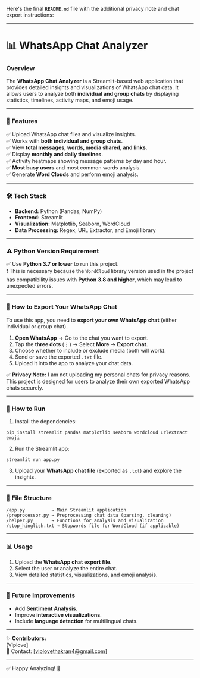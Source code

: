 Here's the final **`README.md`** file with the additional privacy note and chat export instructions:

---

# 📊 WhatsApp Chat Analyzer

### **Overview**
The **WhatsApp Chat Analyzer** is a Streamlit-based web application that provides detailed insights and visualizations of WhatsApp chat data. It allows users to analyze both **individual and group chats** by displaying statistics, timelines, activity maps, and emoji usage.

---

### 🚀 **Features**
✅ Upload WhatsApp chat files and visualize insights.  
✅ Works with **both individual and group chats**.  
✅ View **total messages, words, media shared, and links**.  
✅ Display **monthly and daily timelines**.  
✅ Activity heatmaps showing message patterns by day and hour.  
✅ **Most busy users** and most common words analysis.  
✅ Generate **Word Clouds** and perform emoji analysis.  

---

### 🛠️ **Tech Stack**
- **Backend:** Python (Pandas, NumPy)  
- **Frontend:** Streamlit  
- **Visualization:** Matplotlib, Seaborn, WordCloud  
- **Data Processing:** Regex, URL Extractor, and Emoji library  

---

### ⚠️ **Python Version Requirement**
✅ Use **Python 3.7 or lower** to run this project.  
❗ This is necessary because the `WordCloud` library version used in the project has compatibility issues with **Python 3.8 and higher**, which may lead to unexpected errors.  

---

### 🔧 **How to Export Your WhatsApp Chat**
To use this app, you need to **export your own WhatsApp chat** (either individual or group chat).  
1. **Open WhatsApp** → Go to the chat you want to export.  
2. Tap the **three dots** (⋮) → Select **More** → **Export chat**.  
3. Choose whether to include or exclude media (both will work).  
4. Send or save the exported `.txt` file.  
5. Upload it into the app to analyze your chat data.  

✅ **Privacy Note:** I am not uploading my personal chats for privacy reasons. This project is designed for users to analyze their own exported WhatsApp chats securely.  

---

### 🔧 **How to Run**
1. Install the dependencies:
```
pip install streamlit pandas matplotlib seaborn wordcloud urlextract emoji
```

2. Run the Streamlit app:
```
streamlit run app.py
```

3. Upload your **WhatsApp chat file** (exported as `.txt`) and explore the insights.

---

### 📁 **File Structure**
```
/app.py          → Main Streamlit application  
/preprocessor.py → Preprocessing chat data (parsing, cleaning)  
/helper.py       → Functions for analysis and visualization  
/stop_hinglish.txt → Stopwords file for WordCloud (if applicable)  
```

---

### 📊 **Usage**
1. Upload the **WhatsApp chat export file**.  
2. Select the user or analyze the entire chat.  
3. View detailed statistics, visualizations, and emoji analysis.  

---

### 🚦 **Future Improvements**
- Add **Sentiment Analysis**.  
- Improve **interactive visualizations**.  
- Include **language detection** for multilingual chats.  

---

✨ **Contributors:**  
[Viplove]  
📧 Contact: [viplovethakran4@gmail.com]  

---

✅ Happy Analyzing! 🎯
